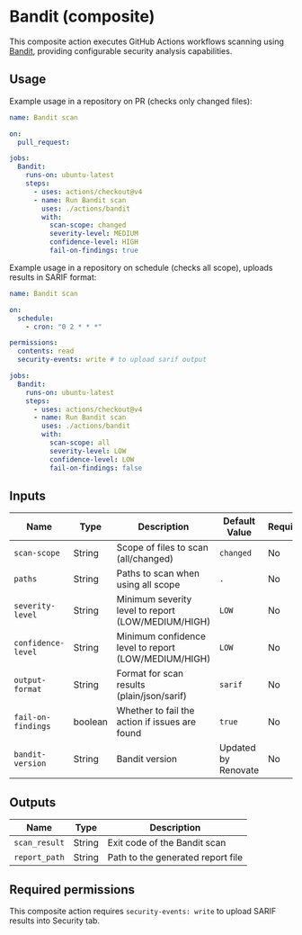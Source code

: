 # Bandit (composite)

This composite action executes GitHub Actions workflows scanning using [Bandit](https://github.com/PyCQA/bandit), providing configurable security analysis capabilities.

## Usage

Example usage in a repository on PR (checks only changed files):

```yaml
name: Bandit scan

on:
  pull_request:

jobs:
  Bandit:
    runs-on: ubuntu-latest
    steps:
      - uses: actions/checkout@v4
      - name: Run Bandit scan
        uses: ./actions/bandit
        with:
          scan-scope: changed
          severity-level: MEDIUM
          confidence-level: HIGH
          fail-on-findings: true
```

Example usage in a repository on schedule (checks all scope), uploads results in SARIF format:

```yaml
name: Bandit scan

on:
  schedule:
    - cron: "0 2 * * *"

permissions:
  contents: read
  security-events: write # to upload sarif output

jobs:
  Bandit:
    runs-on: ubuntu-latest
    steps:
      - uses: actions/checkout@v4
      - name: Run Bandit scan
        uses: ./actions/bandit
        with:
          scan-scope: all
          severity-level: LOW
          confidence-level: LOW
          fail-on-findings: false
```

## Inputs

| Name               | Type    | Description                                          | Default Value       | Required |
| ------------------ | ------- | ---------------------------------------------------- | ------------------- | -------- |
| `scan-scope`       | String  | Scope of files to scan (all/changed)                 | `changed`           | No       |
| `paths`            | String  | Paths to scan when using all scope                   | `.`                 | No       |
| `severity-level`   | String  | Minimum severity level to report (LOW/MEDIUM/HIGH)   | `LOW`               | No       |
| `confidence-level` | String  | Minimum confidence level to report (LOW/MEDIUM/HIGH) | `LOW`               | No       |
| `output-format`    | String  | Format for scan results (plain/json/sarif)           | `sarif`             | No       |
| `fail-on-findings` | boolean | Whether to fail the action if issues are found       | `true`              | No       |
| `bandit-version`   | String  | Bandit version                                       | Updated by Renovate | No       |

## Outputs

| Name          | Type   | Description                       |
| ------------- | ------ | --------------------------------- |
| `scan_result` | String | Exit code of the Bandit scan      |
| `report_path` | String | Path to the generated report file |

## Required permissions

This composite action requires `security-events: write` to upload SARIF results into Security tab.
